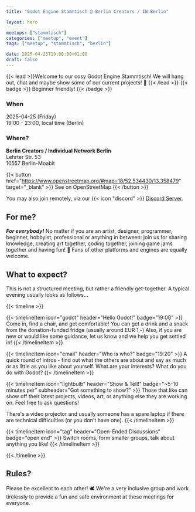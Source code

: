 ```yaml
---
title: "Godot Engine Stammtisch @ Berlin Creators / IN Berlin"

layout: hero

meetups: ["stammtisch"]
categories: ["meetup", "event"]
tags: ["meetup", "stammtisch", "berlin"]

date: 2025-04-25T19:00:00+01:00
draft: false
---
```

{{< lead >}}Welcome to our cosy Godot Engine Stammtisch! We will hang out, chat and maybe show some of our current projects! 🦜
{{< /lead >}} {{< badge >}} Beginner friendly! {{< /badge >}} 
### When
2025-04-25 (Friday)  
19:00 - 23:00, local time (Berlin)

### Where?
**Berlin Creators / Individual Network Berlin**  
Lehrter Str. 53  
10557 Berlin-Moabit


{{< button href="https://www.openstreetmap.org/#map=18/52.534430/13.358479" target="_blank" >}}
See on OpenStreetMap
{{< /button >}}

You may also join remotely, via our {{< icon "discord" >}} [Discord Server](https://discord.gg/dqg7TxMRH9).


## For me?
***For everybody!*** No matter if you are an artist, designer, programmer, beginner, hobbyist, professional or anything in between: join us for sharing knowledge, creating art together, coding together, joining game jams together and having fun! 🌼 Fans of other platforms and engines are equally welcome.

## What to expect?
This is not a structured meeting, but rather a friendly get-together. A typical evening usually looks as follows...

{{< timeline >}}

{{< timelineItem icon="godot" header="Hello Godot!" badge="19:00" >}}
Come in, find a chair, and get comfortable! 
You can get a drink and a snack from the donation-funded fridge (usually around EUR 1,-)
Also, if you are new or would like some guidance, let us know and we help you get settled in!
{{< /timelineItem >}}

{{< timelineItem icon="email" header="Who is who?" badge="19:20" >}}
A quick round of intros - find out what the others are about and say as much or as little as you like about yourself. What are your interests? What do you do with Godot? 
{{< /timelineItem >}}

{{< timelineItem icon="lightbulb" header="Show & Tell!" badge="~5-10 minutes per" subheader="Got something to show?" >}}
Those that like can show off their latest projects, videos, art, or anything else they are working on. Feel free to ask questions!

There's a video projector and usually someone has a spare laptop if there are technical difficulties (or you don't have one).
{{< /timelineItem >}}

{{< timelineItem icon="tag" header="Open-Ended Discussions" badge="open end" >}}
Switch rooms, form smaller groups, talk about anything you like!
{{< /timelineItem >}}

{{< /timeline >}}

## Rules?
Please be excellent to each other! 🕊️ 
We're a very inclusive group and work tirelessly to provide a fun and safe environment at these meetings for everyone.

